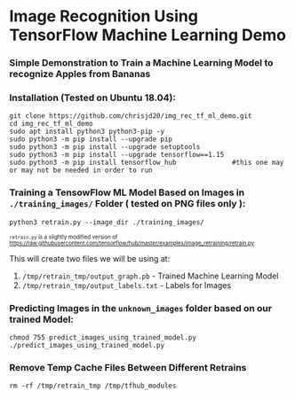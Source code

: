 # Image Recognition Using TensorFlow Machine Learning Demo

### Simple Demonstration to Train a Machine Learning Model to recognize Apples from Bananas

### Installation (Tested on Ubuntu 18.04):

```
git clone https://github.com/chrisjd20/img_rec_tf_ml_demo.git
cd img_rec_tf_ml_demo
sudo apt install python3 python3-pip -y
sudo python3 -m pip install --upgrade pip
sudo python3 -m pip install --upgrade setuptools
sudo python3 -m pip install --upgrade tensorflow==1.15
sudo python3 -m pip install tensorflow_hub              #this one may or may not be needed in order to run
```

### Training a TensowFlow ML Model Based on Images in `./training_images/` Folder ( tested on PNG files only ):

```
python3 retrain.py --image_dir ./training_images/
```
<sub><sup>`retrain.py` is a slightly modified version of https://raw.githubusercontent.com/tensorflow/hub/master/examples/image_retraining/retrain.py</sup></sub>

This will create two files we will be using at:

1. `/tmp/retrain_tmp/output_graph.pb`     - Trained Machine Learning Model
2. `/tmp/retrain_tmp/output_labels.txt`   - Labels for Images

### Predicting Images in the `unknown_images` folder based on our trained Model:
```
chmod 755 predict_images_using_trained_model.py
./predict_images_using_trained_model.py
```

### Remove Temp Cache Files Between Different Retrains

```
rm -rf /tmp/retrain_tmp /tmp/tfhub_modules
```

